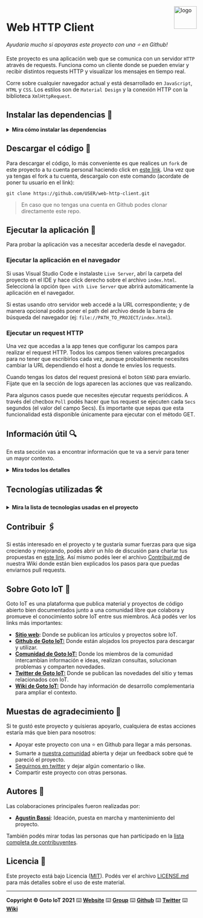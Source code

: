 <a href="https://www.gotoiot.com/">
    <img src="doc/gotoiot-logo.png" alt="logo" title="Goto IoT" align="right" width="60" height="60" />
</a>

Web HTTP Client
===============

*Ayudaría mucho si apoyaras este proyecto con una ⭐ en Github!*

Este proyecto es una aplicación web que se comunica con un servidor `HTTP` através de requests. Funciona como un cliente donde se pueden enviar y recibir distintos requests HTTP y visualizar los mensajes en tiempo real.

Corre sobre cualquier navegador actual y está desarrollado en `JavaScript`, `HTML` y `CSS`. Los estilos son de `Material Design` y la conexión HTTP con la biblioteca `XmlHttpRequest`.

## Instalar las dependencias 🔩

<details><summary><b>Mira cómo instalar las dependencias</b></summary><br>

Para correr este proyecto solo necesitas un navegador moderno, aunque es preferible que lo accedas desde un servidor web. Cualquier servidor es válido, aunque si usas [Visual Studio Code](https://code.visualstudio.com/) podes instalar la extensión [Live Server](https://github.com/ritwickdey/vscode-live-server.git), un servidor web para desarrollo muy fácil y práctico de utilizar. 


</details>

## Descargar el código 💾

Para descargar el código, lo más conveniente es que realices un `fork` de este proyecto a tu cuenta personal haciendo click en [este link](https://github.com/gotoiot/web-http-client/fork). Una vez que ya tengas el fork a tu cuenta, descargalo con este comando (acordate de poner tu usuario en el link):

```
git clone https://github.com/USER/web-http-client.git
```

> En caso que no tengas una cuenta en Github podes clonar directamente este repo.

## Ejecutar la aplicación 🚀

Para probar la aplicación vas a necesitar accederla desde el navegador.

### Ejecutar la aplicación en el navegador

Si usas Visual Studio Code e instalaste `Live Server`, abrí la carpeta del proyecto en el IDE y hace click derecho sobre el archivo `index.html`. Seleccioná la opción `Open with Live Server` que abrirá automáticamente la aplicación en el navegador. 

Si estas usando otro servidor web accedé a la URL correspondiente; y de manera opcional podés poner el path del archivo desde la barra de búsqueda del navegador (ej: `file://PATH_TO_PROJECT/index.html`).

### Ejecutar un request HTTP

Una vez que accedas a la app tenes que configurar los campos para realizar el request HTTP. Todos los campos tienen valores precargados para no tener que escribirlos cada vez, aunque probablemente necesites cambiar la URL dependiendo el host a donde te envíes los requests.

Cuando tengas los datos del request presioná el boton `SEND` para enviarlo. Fijate que en la sección de logs aparecen las acciones que vas realizando. 

Para algunos casos puede que necesites ejecutar requests periódicos. A través del checbox `Poll` podés hacer que tus request se ejecuten cada `Secs` segundos (el valor del campo Secs). Es importante que sepas que esta funcionalidad está disponible únicamente para ejecutar con el método GET.

## Información útil 🔍

En esta sección vas a encontrar información que te va a servir para tener un mayor contexto.

<details><summary><b>Mira todos los detalles</b></summary>

### Configuración de los logs

Para las configuraciones de los logs podés setar el numero de líneas que se muestran con el campo `Lines`. El check `Time` imprime la hora mientras que el check `Level` imprime el nivel de loggeo. Si querés pausar la actualización de mensajes en el log chequeá el campo `Pause`. Por último, si querés borrar los mensajes presioná `CLEAR LOG`.

</details>

## Tecnologías utilizadas 🛠️

<details><summary><b>Mira la lista de tecnologías usadas en el proyecto</b></summary><br>

* [Material Design](https://material.io/design) - Bibliotecas de estilo responsive para aplicaciones web.

</details>

## Contribuir 🖇️

Si estás interesado en el proyecto y te gustaría sumar fuerzas para que siga creciendo y mejorando, podés abrir un hilo de discusión para charlar tus propuestas en [este link](https://github.com/gotoiot/web-http-client/issues/new). Así mismo podés leer el archivo [Contribuir.md](https://github.com/gotoiot/gotoiot-doc/wiki/Contribuir) de nuestra Wiki donde están bien explicados los pasos para que puedas enviarnos pull requests.

## Sobre Goto IoT 📖

Goto IoT es una plataforma que publica material y proyectos de código abierto bien documentados junto a una comunidad libre que colabora y promueve el conocimiento sobre IoT entre sus miembros. Acá podés ver los links más importantes:

* **[Sitio web](https://www.gotoiot.com/):** Donde se publican los artículos y proyectos sobre IoT. 
* **[Github de Goto IoT:](https://github.com/gotoiot)** Donde están alojados los proyectos para descargar y utilizar. 
* **[Comunidad de Goto IoT:](https://groups.google.com/g/gotoiot)** Donde los miembros de la comunidad intercambian información e ideas, realizan consultas, solucionan problemas y comparten novedades.
* **[Twitter de Goto IoT:](https://twitter.com/gotoiot)** Donde se publican las novedades del sitio y temas relacionados con IoT.
* **[Wiki de Goto IoT:](https://github.com/gotoiot/doc/wiki)** Donde hay información de desarrollo complementaria para ampliar el contexto.

## Muestas de agradecimiento 🎁

Si te gustó este proyecto y quisieras apoyarlo, cualquiera de estas acciones estaría más que bien para nosotros:

* Apoyar este proyecto con una ⭐ en Github para llegar a más personas.
* Sumarte a [nuestra comunidad](https://groups.google.com/g/gotoiot) abierta y dejar un feedback sobre qué te pareció el proyecto.
* [Seguirnos en twitter](https://github.com/gotoiot/doc/wiki) y dejar algún comentario o like.
* Compartir este proyecto con otras personas.

## Autores 👥

Las colaboraciones principales fueron realizadas por:

* **[Agustin Bassi](https://github.com/agustinBassi)**: Ideación, puesta en marcha y mantenimiento del proyecto.

También podés mirar todas las personas que han participado en la [lista completa de contribuyentes](https://github.com/web-http-client/contributors).

## Licencia 📄

Este proyecto está bajo Licencia ([MIT](https://choosealicense.com/licenses/mit/)). Podés ver el archivo [LICENSE.md](LICENSE.md) para más detalles sobre el uso de este material.

---

**Copyright © Goto IoT 2021** ⌨️ [**Website**](https://www.gotoiot.com) ⌨️ [**Group**](https://groups.google.com/g/gotoiot) ⌨️ [**Github**](https://www.github.com/gotoiot) ⌨️ [**Twitter**](https://www.twitter.com/gotoiot) ⌨️ [**Wiki**](https://github.com/gotoiot/doc/wiki)
